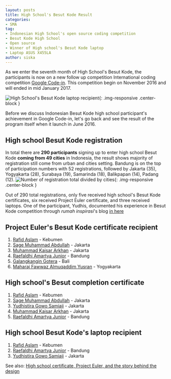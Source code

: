```yaml
---
layout: posts
title: High School's Besut Kode Result
categories:
- SMA
tag:
- Indonesian High School's open source coding competition 
- Besut Kode High School
- Open source
- Winner of High school's Besut Kode laptop
- Laptop ASUS X455LA
author: siska
---
```


As we enter the seventh month of High School's Besut Kode, the participants is now on a new follow up competition
International coding competition [Google Code-in](https://developers.google.com/open-source/gci/). This competition begin on November 2016 and will ended in mid January 2017. 

![High School's Besut Kode laptop recipient](http://wikimedia-id.github.io/besutkode/img/blog/Penerima%20Laptop%20Besut%20Kode%20SMA.png "High School's Besut Kode laptop recipient"){: .img-responsive .center-block }

Before we discuss Indonesian Besut Kode high school participant's achievement in Google Code-in, let's go back and see the result of the program itself when it launch in June 2016. 

## High school Besut Kode registration
In total there are **290 participants** signing up to enter high school Besut Kode **coming from 49 cities** in Indonesia, the result shows majority of registration still come from urban and cities setting. Bandung is on the top of participation numbers with 52 registrations, followed by Jakarta (35), Yogyakarta (28), Surabaya (19), Samarinda (18), Balikpapan (14), Padang (12). 
![Number of registration total divided by cities](http://wikimedia-id.github.io/besutkode/img/blog/Chart%20Peserta%20Besut%20Kode%20SMA.png "Number of registration total divided by cities"){: .img-responsive .center-block } 

Out of 290 total registrations, only five received high school's Besut Kode certificates, six received Project Euler certificate, and three received laptops. One of the participant, Yudhis, documented his experience in Besut Kode competition through *rumah inspirasi*'s blog [in here](http://rumahinspirasi.com/yudhis-menang-kompetisi-pemrograman-besut-kode-2016/)  

## Project Euler's Besut Kode certificate recipient
1. [Rafid Aslam](https://github.com/rafidaslam) - Kebumen
2. [Sage Muhammad Abdullah](https://github.com/laymonage) - Jakarta
3. [Muhammad Kaisar Arkhan](https://github.com/yukiisbored) - Jakarta
4. [Raefaldhi Amartya Junior](https://github.com/raefaldhia) - Bandung
5. [Galangkangin Gotera](https://github.com/thegalang) - Bali
6. [Maharaj Fawwaz Almuqaddim Yusran](https://github.com/Magicpotatoes2) - Yogyakarta

## High school's Besut completion certificate
1. [Rafid Aslam](https://github.com/rafidaslam) - Kebumen
2. [Sage Muhammad Abdullah](https://github.com/laymonage) - Jakarta
3. [Yudhistira Gowo Samiaji](https://github.com/SacredWKnight) - Jakarta
4. [Muhammad Kaisar Arkhan](https://github.com/yukiisbored) - Jakarta
5. [Raefaldhi Amartya Junior](https://github.com/raefaldhia) - Bandung

## High school Besut Kode's laptop recipient
1. [Rafid Aslam](https://github.com/rafidaslam) - Kebumen
2. [Raefaldhi Amartya Junior](https://github.com/raefaldhia) - Bandung
3. [Yudhistira Gowo Samiaji](https://github.com/SacredWKnight) - Jakarta

See also: [High school certificate, Project Euler, and the story behind the design](https://wikimedia-id.github.io/sma/2017/01/05/SertifikatBesutKodedanCeritaDesain.html)
